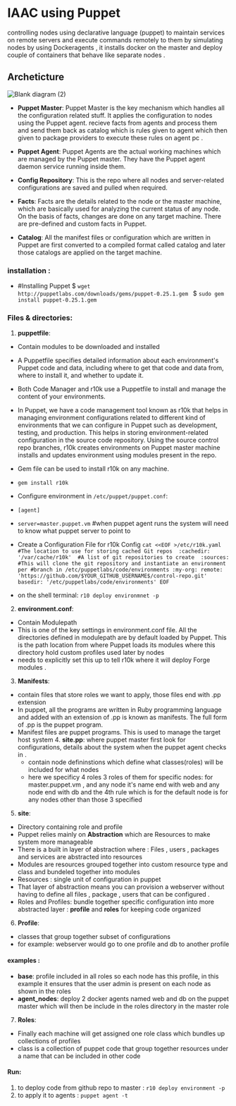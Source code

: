 # IAAC using Puppet
controlling nodes using declarative language (puppet) to maintain services on remote servers and execute commands remotely to them by simulating nodes by using Dockeragents , it installs docker on the master and deploy couple of containers that behave like separate nodes .
## Archeticture

![Blank diagram (2)](https://user-images.githubusercontent.com/68178003/101762719-74b77000-3ae6-11eb-91a1-632409354194.jpeg)

* **Puppet Master**:
Puppet Master is the key mechanism which handles all the configuration related stuff. It applies the configuration to nodes using the Puppet agent. recieve facts from agents and process them and send them back as catalog which is rules given to agent which then given to package providers to execute these rules on agent pc .

* **Puppet Agent**:
Puppet Agents are the actual working machines which are managed by the Puppet master. They have the Puppet agent daemon service running inside them.

* **Config Repository**:
This is the repo where all nodes and server-related configurations are saved and pulled when required.

* **Facts**:
Facts are the details related to the node or the master machine, which are basically used for analyzing the current status of any node. On the basis of facts, changes are done on any target machine. There are pre-defined and custom facts in Puppet.

* **Catalog**:
All the manifest files or configuration which are written in Puppet are first converted to a compiled format called catalog and later those catalogs are applied on the target machine.

### installation :

* #Installing Puppet 
$ `wget http://puppetlabs.com/downloads/gems/puppet-0.25.1.gem `
$ `sudo gem install puppet-0.25.1.gem `
### Files & directories:
1. **puppetfile**:
* Contain modules to be downloaded and installed
* A Puppetfile specifies detailed information about each environment's Puppet code and data, including where to get that code and data from, where to install it, and whether to update it.

* Both Code Manager and r10k use a Puppetfile to install and manage the content of your environments.
* In Puppet, we have a code management tool known as r10k that helps in managing environment configurations related to different kind of environments that we can configure in Puppet such as development, testing, and production. This helps in storing environment-related configuration in the source code repository. Using the source control repo branches, r10k creates environments on Puppet master machine installs and updates environment using modules present in the repo.

* Gem file can be used to install r10k on any machine.
* `gem install r10k`
* Configure environment in `/etc/puppet/puppet.conf`:
* `[agent]` 
* `server=master.puppet.vm` #when puppet agent runs the system will need to know what puppet server to point to
* Create a Configuration File for r10k Config
`cat <<EOF >/etc/r10k.yaml 
#The location to use for storing cached Git repos 
:cachedir: '/var/cache/r10k' 
#A list of git repositories to create 
:sources: 
#This will clone the git repository and instantiate an environment per
  #branch in /etc/puppetlabs/code/environments
  :my-org:
    remote: 'https://github.com/$YOUR_GITHUB_USERNAME$/control-repo.git'
    basedir: '/etc/puppetlabs/code/environments'
EOF`
* on the shell terminal: 
`r10 deploy environmnet -p`
2. **environment.conf**: 
* Contain Modulepath
* This is one of the key settings in environment.conf file. All the directories defined in modulepath are by default loaded by Puppet. This is the path location from where Puppet loads its modules where this directory hold custom profiles used later by nodes
* needs to explicitly set this up to tell r10k where it will deploy Forge modules .
3. **Manifests**: 
* contain files that store roles we want to apply, those files end with .pp extension
* In puppet, all the programs are written in Ruby programming language and added with an extension of .pp is known as manifests. The full form of .pp is the puppet program.
* Manifest files are puppet programs. This is used to manage the target host system
    4. **site.pp**: where puppet master first look for configurations, details about the system when the puppet agent checks in . 
    * contain node defininstions which define what classes(roles) will be included for what nodes 
    * here we specificy 4 roles 3 roles of them for specific nodes: for master.puppet.vm , and any node it's name end with web and any node end with db and the 4th rule which is for the default node is for any nodes other than those 3 specified
5. **site**: 
* Directory containing role and profile
* Puppet relies mainly on **Abstraction** which are Resources to make system more manageable 
* There is a built in layer of abstraction where : Files , users , packages and services are abstracted into resources
* Modules are resources grouped together into custom resource type and class and bundeled together into modules
* Resources : single unit of configuration in puppet
* That layer of abstraction means you can provision a webserver without having to define all files , package , users that can be configured .
* Roles and Profiles:
bundle together specific configuration into more abstracted layer : **profile** and **roles** for keeping code organized
6. **Profile**: 
* classes that group together subset of configurations
* for example: webserver would go to one profile and db to another profile
#### examples :
* **base**: profile included in all roles so each node has this profile, in this example it ensures that the user admin is present on each node as shown in the roles
* **agent_nodes**: deploy 2 docker agents named web and db on the puppet master which will then be include in the roles directory in the master role 
7. **Roles**:
* Finally each machine will get assigned one role class which bundles up collections of profiles 
* class is a collection of puppet code that group together resources under a name that can be included in other code  
#### Run:
1. to deploy code from github repo to master : `r10 deploy environment -p`
2. to apply it to agents : `puppet agent -t`
